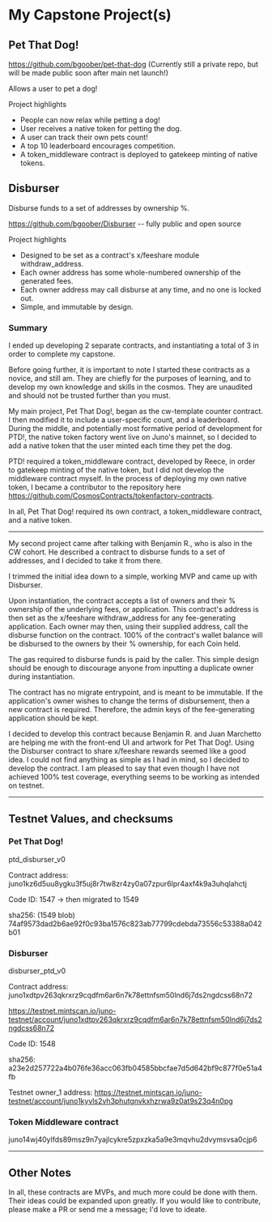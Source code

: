 # My Capstone Project(s)

## Pet That Dog!

https://github.com/bgoober/pet-that-dog (Currently still a private repo, but will be made public soon after main net launch!)

Allows a user to pet a dog!

Project highlights
- People can now relax while petting a dog!
- User receives a native token for petting the dog.
- A user can track their own pets count!
- A top 10 leaderboard encourages competition.
- A token_middleware contract is deployed to gatekeep minting of native tokens.


## Disburser

Disburse funds to a set of addresses by ownership %.

https://github.com/bgoober/Disburser -- fully public and open source

Project highlights
- Designed to be set as a contract's x/feeshare module withdraw_address.
- Each owner address has some whole-numbered ownership of the generated fees. 
- Each owner address may call disburse at any time, and no one is locked out.
- Simple, and immutable by design.


### Summary
I ended up developing 2 separate contracts, and instantiating a total of 3 in order to complete my capstone.

Before going further, it is important to note I started these contracts as a novice, and still am. They are chiefly for the purposes of learning, and to develop my own knowledge and skills in the cosmos. They are unaudited and should not be trusted further than you must.


My main project, Pet That Dog!, began as the cw-template counter contract. I then modified it to include a user-specific count, and a leaderboard. During the middle, and potentially most formative period of development for PTD!, the native token factory went live on Juno's mainnet, so I decided to add a native token that the user minted each time they pet the dog.

PTD! required a token_middleware contract, developed by Reece, in order to gatekeep minting of the native token, but I did not develop the middleware contract myself. In the process of deploying my own native token, I became a contributor to the repository here https://github.com/CosmosContracts/tokenfactory-contracts.

In all, Pet That Dog! required its own contract, a token_middleware contract, and a native token.


---


My second project came after talking with Benjamin R., who is also in the CW cohort. He described a contract to disburse funds to a set of addresses, and I decided to take it from there.

I trimmed the initial idea down to a simple, working MVP and came up with Disburser. 

Upon instantiation, the contract accepts a list of owners and their % ownership of the underlying fees, or application. This contract's address is then set as the x/feeshare withdraw_address for any fee-generating application. Each owner may then, using their supplied address, call the disburse function on the contract. 100% of the contract's wallet balance will be disbursed to the owners by their % ownership, for each Coin held.

The gas required to disburse funds is paid by the caller. This simple design should be enough to discourage anyone from inputting a duplicate owner during instantiation.

The contract has no migrate entrypoint, and is meant to be immutable. If the application's owner wishes to change the terms of disbursement, then a new contract is required. Therefore, the admin keys of the fee-generating application should be kept.

I decided to develop this contract because Benjamin R. and Juan Marchetto are helping me with the front-end UI and artwork for Pet That Dog!. Using the Disburser contract to share x/feeshare rewards seemed like a good idea. I could not find anything as simple as I had in mind, so I decided to develop the contract. I am pleased to say that even though I have not achieved 100% test coverage, everything seems to be working as intended on testnet.


---


## Testnet Values, and checksums

### Pet That Dog!
ptd_disburser_v0

Contract address:  juno1kz6d5uu8ygku3f5uj8r7tw8zr4zy0a07zpur6lpr4axf4k9a3uhqlahctj

Code ID: 1547 -> then migrated to 1549

sha256: (1549 blob) 74af9573dad2b6ae92f0c93ba1576c823ab77799cdebda73556c53388a042b01

 
### Disburser
disburser_ptd_v0

Contract address: juno1xdtpv263qkrxrz9cqdfm6ar6n7k78ettnfsm50lnd6j7ds2ngdcss68n72

https://testnet.mintscan.io/juno-testnet/account/juno1xdtpv263qkrxrz9cqdfm6ar6n7k78ettnfsm50lnd6j7ds2ngdcss68n72

Code ID: 1548

sha256: a23e2d257722a4b076fe36acc063fb04585bbcfae7d5d642bf9c877f0e51a4fb

Testnet owner_1 address:
https://testnet.mintscan.io/juno-testnet/account/juno1kyvls2vh3phutgnvkxhzrwa9z0at9s23q4n0pg

### Token Middleware contract 

juno14wj40ylfds89msz9n7yajlcykre5zpxzka5a9e3mqvhu2dvymsvsa0cjp6

---
## Other Notes

In all, these contracts are MVPs, and much more could be done with them. Their ideas could be expanded upon greatly. If you would like to contribute, please make a PR or send me a message; I'd love to ideate.